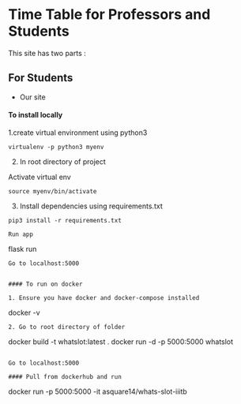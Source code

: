 # Time Table for Professors and Students

This site has two parts :

## For Students

- Our site 

#### To install locally

1.create virtual environment using python3

```
virtualenv -p python3 myenv
```

2. In root directory of project

Activate virtual env

```
source myenv/bin/activate
```

3. Install dependencies using requirements.txt

```
pip3 install -r requirements.txt
```


```
Run app

```
flask run 
```
Go to localhost:5000


#### To run on docker

1. Ensure you have docker and docker-compose installed 

```
docker -v
```
2. Go to root directory of folder

```
docker build -t whatslot:latest .
docker run -d -p 5000:5000 whatslot
```

Go to localhost:5000

#### Pull from dockerhub and run

```
docker run -p 5000:5000 -it asquare14/whats-slot-iiitb
```

